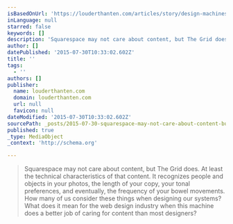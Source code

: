 ```yaml
---
isBasedOnUrl: 'https://louderthanten.com/articles/story/design-machines'
inLanguage: null
starred: false
keywords: []
description: 'Squarespace may not care about content, but The Grid does. At least the technical characteristics of that content. It recognizes people and objects in your phot'
author: []
datePublished: '2015-07-30T10:33:02.602Z'
title: ''
tags:
  - ''
authors: []
publisher:
  name: louderthanten.com
  domain: louderthanten.com
  url: null
  favicon: null
dateModified: '2015-07-30T10:33:02.602Z'
sourcePath: _posts/2015-07-30-squarespace-may-not-care-about-content-but-the-grid-does-a.md
published: true
_type: MediaObject
_context: 'http://schema.org'

---
```

> Squarespace may not care about content, but The Grid does. At least the technical characteristics of that content. It recognizes people and objects in your photos, the length of your copy, your tonal preferences, and eventually, the frequency of your bowel movements. How many of us consider these things when designing our systems? What does it mean for the web design industry when this machine does a better job of caring for content than most designers?